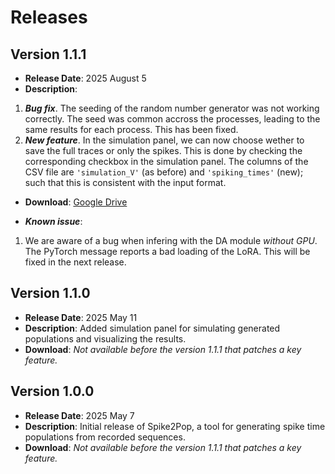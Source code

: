 # Releases


## Version 1.1.1
- **Release Date**: 2025 August 5
- **Description**: 
1. ***Bug fix***. The seeding of the random number generator was not working correctly. The seed was common accross the processes, leading to the same results for each process. This has been fixed.
2. ***New feature***. In the simulation panel, we can now choose wether to save the full traces or only the spikes. This is done by checking the corresponding checkbox in the simulation panel. The columns of the CSV file are `'simulation_V'` (as before) and `'spiking_times'` (new); such that this is consistent with the input format.
- **Download**: [Google Drive](https://drive.google.com/file/d/1wVXigLndAHXa_hFnm6614b3-cq4UdEe-/view?usp=sharing)

- ***Known issue***: 
1. We are aware of a bug when infering with the DA module *without GPU*. The PyTorch message reports a bad loading of the LoRA. This will be fixed in the next release.

## Version 1.1.0
- **Release Date**: 2025 May 11
- **Description**: Added simulation panel for simulating generated populations and visualizing the results.
- **Download**: *Not available before the version 1.1.1 that patches a key feature.*

## Version 1.0.0
- **Release Date**: 2025 May 7
- **Description**: Initial release of Spike2Pop, a tool for generating spike time populations from recorded sequences.
- **Download**: *Not available before the version 1.1.1 that patches a key feature.*